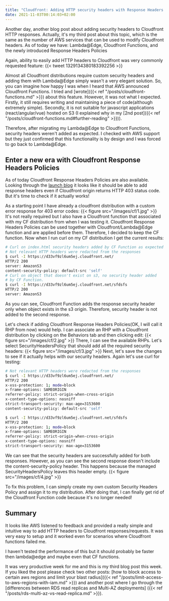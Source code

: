 ```yaml
---
title: "Cloudfront: Adding HTTP security headers with Response Headers Policies"
date: 2021-11-03T00:14:03+02:00
---
```


Another day, another blog post about adding security headers to Cloudfront HTTP responses. Actually, it's my third post about this topic, which is the same as the number of AWS services that can be used to modify Cloudfront headers. As of today we have: Lambda@Edge, Cloudfront Functions, and the newly introduced Response Headers Policies

Again, ability to easily add HTTP headers to Cloudfront was very commonly requested feature:
{{< tweet 1329134380183392256 >}}

 Almost all Cloudfront distributions require custom security headers and adding them with Lambda@Edge simply wasn't a very elegant solution. So, you can imagine how happy I was when I heard that AWS announced Cloudfront Functions. I tried and [wrote]({{< ref "/posts/cloudfront-functions.md" >}})  about this feature. However, it was not what I expected. Firstly, it still requires writing and  maintaining a piece of code(although extremely simple). Secondly, it is not suitable for javascript applications (react/angular/vue) hosted on S3 (I explained why in my [2nd post]({{< ref "/posts/cloudfront-functions.md#further-reading" >}})).

 Therefore, after migrating my Lambda@Edge to Cloudfront Functions, security headers weren't added as expected. I checked with AWS support but they just confirmed that this functionality is by design and I was forced to go back to Lambda@Edge.

## Enter a new era with Cloudfront Response Headers Policies

As of today Cloudfront Response Headers Policies are also available. Looking  through the [launch blog](https://aws.amazon.com/blogs/networking-and-content-delivery/amazon-cloudfront-introduces-response-headers-policies/) it looks like it should be able to add response headers even if Cloudfront origin returns HTTP 403 status code. But it's time to check if it actually works!

As a starting point I have already a cloudfront distribution with a custom error response for 403 error codes:
{{< figure src="/images/cf/1.jpg" >}}
It's not really required but I also have a Cloudfront function that  associated with my CF distribution from when I was testing it. Cloudfront Response Headers Policies can be used together with Cloudfront/Lambda@Edge function and are applied before them. Therefore, I decided to keep the CF function. Now when I run curl on my CF distribution I get the current results:
```sh
# Curl on index.html security headers added by CF Function as expected
# Not relevant HTTP headers were redacted from the responses
$ curl -I https://d33vf9zl6um5ej.cloudfront.net/
HTTP/2 200
server: AmazonS3
content-security-policy: default-src 'self'
# Curl on object that doesn't exist on s3, no security header added
# by CF Function.
$ curl -I https://d33vf9zl6um5ej.cloudfront.net/sfdsfs
HTTP/2 200
server: AmazonS3
```

As you can see, Cloudfront Function adds the response security header only when object exists in the s3 origin. Therefore, security header is not added to the second response.

Let's check if adding Cloudfront Response Headers Policies(OK, I will call it RHP from now) would help. I can associate an RHP with a Cloudfront distribution by clicking on the Behaviors tab and then clicking edit:
{{< figure src="/images/cf/2.jpg" >}}
There, I can see the available RHPs. Let's select SecurityHeadersPolicy that should add all the required security headers:
{{< figure src="/images/cf/3.jpg" >}}
Next, let's save the changes to see if it actually helps with our security headers. Again let's use curl for testing:

```sh
# Not relevant HTTP headers were redacted from the responses
$ curl -I https://d33vf9zl6um5ej.cloudfront.net/
HTTP/2 200
x-xss-protection: 1; mode=block
x-frame-options: SAMEORIGIN
referrer-policy: strict-origin-when-cross-origin
x-content-type-options: nosniff
strict-transport-security: max-age=3153600
content-security-policy: default-src 'self'

$ curl -I https://d33vf9zl6um5ej.cloudfront.net/sfdsfs
HTTP/2 200
x-xss-protection: 1; mode=block
x-frame-options: SAMEORIGIN
referrer-policy: strict-origin-when-cross-origin
x-content-type-options: nosniff
strict-transport-security: max-age=3153600
```

We can see that the security headers are successfully added for both responses. However, as you can see the second response doesn't include the content-security-policy header. This happens because the managed SecurityHeadersPolicy leaves this header empty.
{{< figure src="/images/cf/4.jpg" >}}

To fix this problem, I can simply create my own custom Security Headers Policy and assign it to my distribution. After doing that, I can finally get rid of the Cloudfront Function code because it's no longer needed!

## Summary

It looks like AWS listened to feedback and provided a really simple and intuitive way to add HTTP headers to Cloudfront responses/requests. It was very easy to setup and it worked even for scenarios where Cloudfront functions failed me.

I haven't tested the performance of this but it should probably be faster then lambda@edge and maybe even that CF functions.

It was very productive week for me and this is my third blog post this week. If you liked the post please check two other posts: [how to block access to certain aws regions and limit your blast radius]({{< ref "/posts/limit-access-to-aws-regions-with-iam.md" >}})  and another post where I go through the [differences between RDS read replicas and Multi-AZ deployments] ({{< ref "/posts/rds-multi-az-vs-read-replica.md" >}}).

